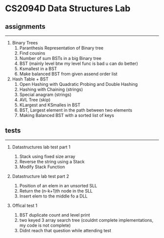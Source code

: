 # CS2094D Data Structures Lab

## assignments

---

1. Binary Trees
	1. Paranthesis Representation of Binary tree
	2. Find cousins
	3. Number of sum BSTs in a big Binary tree
	4. BST (mainly level btw my level func is bad u can do better)
	5. Ksmallest in a BST
	6. Make balanced BST from given assend order list
2. Hash Table + BST
	1. Open Hashing with Quadratic Probing and Double Hashing
	2. Hashing with Chaining (strings)
	3. Special anagram (strings)
	4. AVL Tree (skip)
	5. KLargest and KSmalles in BST
	6. BST, Largest element in the path between two elements
	7. Making Balanced BST with a sorted list of keys


## tests

---

1. Datastructures lab test part 1
    1. Stack using fixed size array
    2. Reverse the string using a Stack
    3. Modify Stack Function

2. Datastructure lab test part 2
	1. Position of an elem in an unsorted SLL
	2. Return the (n-k+1)th node in the SLL
	3. Insert elem to the middle fo a DLL

3. Offical test 1
	1. BST duplicate count and level print
	2. two keyed 3 array search tree (couldnt complete implementations, my code is not complete)
	3. Didnt reach that question while attending test


